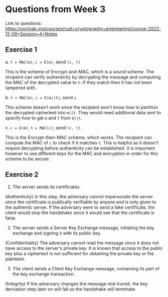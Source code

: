 # Questions from Week 3
Link to questions: https://uncloak.org/courses/rust+cryptography+engineering/course-2022-12-09+Session+4+Notes


## Exercise 1
a. `t = MAC(m)`, `c = E(m)`, send `(c, t)`

This is the scheme of Encrypt-and-MAC, which is a sound scheme. The recipient can verify authenticity by decrypting the message and computing the MAC of the decrypted value
to `t`. If they match then it has not been tampered with.

b. `t = MAC(m)`, `c = E(m||t)`, send `c`.

This scheme doesn't work since the recipient won't know how to partition the decrypted ciphertext into `m||t`. They would need additional data sent to specify how to
get `m` and `t` from `m||t`.

c. `c = E(m)`, `t = MAC(c)`, send `(c, t)`.

This is the Encrypt-then-MAC scheme, which works. The recipient can compute the MAC of `c` to check if it matches `t`. This is helpful as it doesn't require
decrypting before authenticity can be established. It is important however to use different keys for the MAC and encryption in order for this scheme to be secure.

## Exercise 2

1. The server sends its certificates.

(Authenticity) In this step, the adversary cannot impersonate the server since the certificate is publically verifiable by anyone and is only given to the authentic server. If the
adversary were to send a fake certificate, the client would stop the handshake since it would see that the certificate is false.

2. The server sends a Server Key Exchange message, initiating the key exchange and signing it with its public key.

(Confidentiality) The adversary cannot read the message since it does not have access to the server's private key. It is known that access to the public key plus a ciphertext is not sufficient for
obtaining the private key or the plainteixt.

3. The client sends a Client Key Exchange message, containing its part of the key exchange transaction.

(Integrity) If the adversary changes the message mid-transit, the key derivation step later on will fail so the handshake will terminate.




